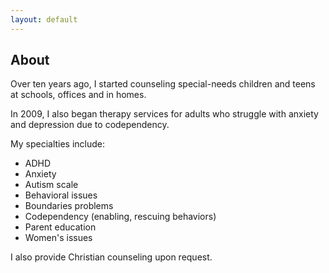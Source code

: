 ```yaml
---
layout: default
---
```


## About

Over ten years ago, I started counseling special-needs children and teens at schools, offices and in homes.

In 2009, I also began therapy services for adults who struggle with anxiety and depression due to codependency.

My specialties include:

* ADHD
* Anxiety
* Autism scale
* Behavioral issues
* Boundaries problems
* Codependency (enabling, rescuing behaviors)
* Parent education
* Women's issues

I also provide Christian counseling upon request.
